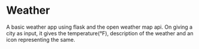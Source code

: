 # Weather
A basic weather app using flask and the open weather map api.
On giving a city as input, it gives the temperature(°F), description of the weather and an icon representing the same.
